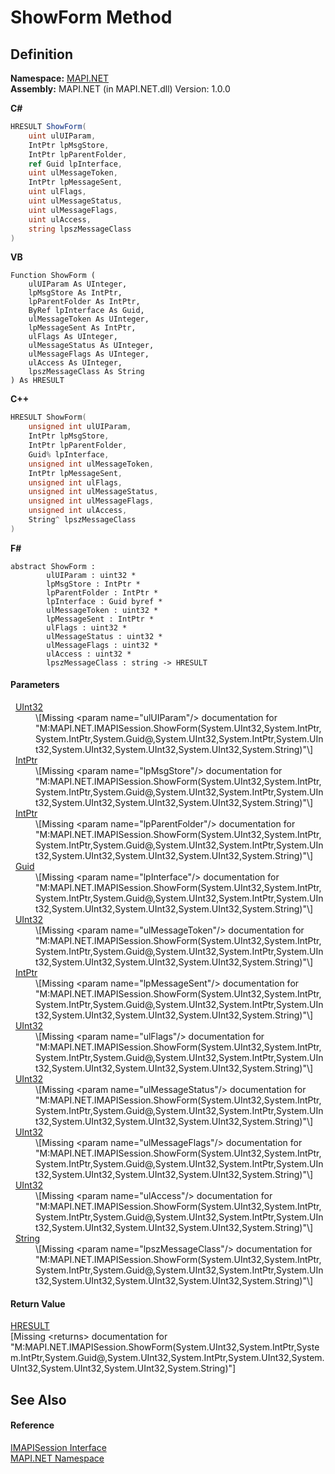 # ShowForm Method




## Definition
**Namespace:** <a href="5bef4637-66f8-16d4-e5f4-4d0da57a1538.md">MAPI.NET</a>  
**Assembly:** MAPI.NET (in MAPI.NET.dll) Version: 1.0.0

**C#**
``` C#
HRESULT ShowForm(
	uint ulUIParam,
	IntPtr lpMsgStore,
	IntPtr lpParentFolder,
	ref Guid lpInterface,
	uint ulMessageToken,
	IntPtr lpMessageSent,
	uint ulFlags,
	uint ulMessageStatus,
	uint ulMessageFlags,
	uint ulAccess,
	string lpszMessageClass
)
```
**VB**
``` VB
Function ShowForm ( 
	ulUIParam As UInteger,
	lpMsgStore As IntPtr,
	lpParentFolder As IntPtr,
	ByRef lpInterface As Guid,
	ulMessageToken As UInteger,
	lpMessageSent As IntPtr,
	ulFlags As UInteger,
	ulMessageStatus As UInteger,
	ulMessageFlags As UInteger,
	ulAccess As UInteger,
	lpszMessageClass As String
) As HRESULT
```
**C++**
``` C++
HRESULT ShowForm(
	unsigned int ulUIParam, 
	IntPtr lpMsgStore, 
	IntPtr lpParentFolder, 
	Guid% lpInterface, 
	unsigned int ulMessageToken, 
	IntPtr lpMessageSent, 
	unsigned int ulFlags, 
	unsigned int ulMessageStatus, 
	unsigned int ulMessageFlags, 
	unsigned int ulAccess, 
	String^ lpszMessageClass
)
```
**F#**
``` F#
abstract ShowForm : 
        ulUIParam : uint32 * 
        lpMsgStore : IntPtr * 
        lpParentFolder : IntPtr * 
        lpInterface : Guid byref * 
        ulMessageToken : uint32 * 
        lpMessageSent : IntPtr * 
        ulFlags : uint32 * 
        ulMessageStatus : uint32 * 
        ulMessageFlags : uint32 * 
        ulAccess : uint32 * 
        lpszMessageClass : string -> HRESULT 
```



#### Parameters
<dl><dt>  <a href="https://learn.microsoft.com/dotnet/api/system.uint32" target="_blank" rel="noopener noreferrer">UInt32</a></dt><dd>\[Missing &lt;param name="ulUIParam"/&gt; documentation for "M:MAPI.NET.IMAPISession.ShowForm(System.UInt32,System.IntPtr,System.IntPtr,System.Guid@,System.UInt32,System.IntPtr,System.UInt32,System.UInt32,System.UInt32,System.UInt32,System.String)"\]</dd><dt>  <a href="https://learn.microsoft.com/dotnet/api/system.intptr" target="_blank" rel="noopener noreferrer">IntPtr</a></dt><dd>\[Missing &lt;param name="lpMsgStore"/&gt; documentation for "M:MAPI.NET.IMAPISession.ShowForm(System.UInt32,System.IntPtr,System.IntPtr,System.Guid@,System.UInt32,System.IntPtr,System.UInt32,System.UInt32,System.UInt32,System.UInt32,System.String)"\]</dd><dt>  <a href="https://learn.microsoft.com/dotnet/api/system.intptr" target="_blank" rel="noopener noreferrer">IntPtr</a></dt><dd>\[Missing &lt;param name="lpParentFolder"/&gt; documentation for "M:MAPI.NET.IMAPISession.ShowForm(System.UInt32,System.IntPtr,System.IntPtr,System.Guid@,System.UInt32,System.IntPtr,System.UInt32,System.UInt32,System.UInt32,System.UInt32,System.String)"\]</dd><dt>  <a href="https://learn.microsoft.com/dotnet/api/system.guid" target="_blank" rel="noopener noreferrer">Guid</a></dt><dd>\[Missing &lt;param name="lpInterface"/&gt; documentation for "M:MAPI.NET.IMAPISession.ShowForm(System.UInt32,System.IntPtr,System.IntPtr,System.Guid@,System.UInt32,System.IntPtr,System.UInt32,System.UInt32,System.UInt32,System.UInt32,System.String)"\]</dd><dt>  <a href="https://learn.microsoft.com/dotnet/api/system.uint32" target="_blank" rel="noopener noreferrer">UInt32</a></dt><dd>\[Missing &lt;param name="ulMessageToken"/&gt; documentation for "M:MAPI.NET.IMAPISession.ShowForm(System.UInt32,System.IntPtr,System.IntPtr,System.Guid@,System.UInt32,System.IntPtr,System.UInt32,System.UInt32,System.UInt32,System.UInt32,System.String)"\]</dd><dt>  <a href="https://learn.microsoft.com/dotnet/api/system.intptr" target="_blank" rel="noopener noreferrer">IntPtr</a></dt><dd>\[Missing &lt;param name="lpMessageSent"/&gt; documentation for "M:MAPI.NET.IMAPISession.ShowForm(System.UInt32,System.IntPtr,System.IntPtr,System.Guid@,System.UInt32,System.IntPtr,System.UInt32,System.UInt32,System.UInt32,System.UInt32,System.String)"\]</dd><dt>  <a href="https://learn.microsoft.com/dotnet/api/system.uint32" target="_blank" rel="noopener noreferrer">UInt32</a></dt><dd>\[Missing &lt;param name="ulFlags"/&gt; documentation for "M:MAPI.NET.IMAPISession.ShowForm(System.UInt32,System.IntPtr,System.IntPtr,System.Guid@,System.UInt32,System.IntPtr,System.UInt32,System.UInt32,System.UInt32,System.UInt32,System.String)"\]</dd><dt>  <a href="https://learn.microsoft.com/dotnet/api/system.uint32" target="_blank" rel="noopener noreferrer">UInt32</a></dt><dd>\[Missing &lt;param name="ulMessageStatus"/&gt; documentation for "M:MAPI.NET.IMAPISession.ShowForm(System.UInt32,System.IntPtr,System.IntPtr,System.Guid@,System.UInt32,System.IntPtr,System.UInt32,System.UInt32,System.UInt32,System.UInt32,System.String)"\]</dd><dt>  <a href="https://learn.microsoft.com/dotnet/api/system.uint32" target="_blank" rel="noopener noreferrer">UInt32</a></dt><dd>\[Missing &lt;param name="ulMessageFlags"/&gt; documentation for "M:MAPI.NET.IMAPISession.ShowForm(System.UInt32,System.IntPtr,System.IntPtr,System.Guid@,System.UInt32,System.IntPtr,System.UInt32,System.UInt32,System.UInt32,System.UInt32,System.String)"\]</dd><dt>  <a href="https://learn.microsoft.com/dotnet/api/system.uint32" target="_blank" rel="noopener noreferrer">UInt32</a></dt><dd>\[Missing &lt;param name="ulAccess"/&gt; documentation for "M:MAPI.NET.IMAPISession.ShowForm(System.UInt32,System.IntPtr,System.IntPtr,System.Guid@,System.UInt32,System.IntPtr,System.UInt32,System.UInt32,System.UInt32,System.UInt32,System.String)"\]</dd><dt>  <a href="https://learn.microsoft.com/dotnet/api/system.string" target="_blank" rel="noopener noreferrer">String</a></dt><dd>\[Missing &lt;param name="lpszMessageClass"/&gt; documentation for "M:MAPI.NET.IMAPISession.ShowForm(System.UInt32,System.IntPtr,System.IntPtr,System.Guid@,System.UInt32,System.IntPtr,System.UInt32,System.UInt32,System.UInt32,System.UInt32,System.String)"\]</dd></dl>

#### Return Value
<a href="50596607-a328-ef10-6ea9-0448fbb7d197.md">HRESULT</a>  
\[Missing &lt;returns&gt; documentation for "M:MAPI.NET.IMAPISession.ShowForm(System.UInt32,System.IntPtr,System.IntPtr,System.Guid@,System.UInt32,System.IntPtr,System.UInt32,System.UInt32,System.UInt32,System.UInt32,System.String)"\]

## See Also


#### Reference
<a href="d28ec202-b730-fb1f-42ac-5545b0b43d47.md">IMAPISession Interface</a>  
<a href="5bef4637-66f8-16d4-e5f4-4d0da57a1538.md">MAPI.NET Namespace</a>  
